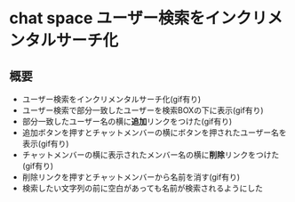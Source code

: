 # chat space ユーザー検索をインクリメンタルサーチ化

## 概要
- ユーザー検索をインクリメンタルサーチ化(gif有り)
- ユーザー検索で部分一致したユーザーを検索BOXの下に表示(gif有り)
- 部分一致したユーザー名の横に**追加**リンクをつけた(gif有り)
- 追加ボタンを押すとチャットメンバーの横にボタンを押されたユーザー名を表示(gif有り)
- チャットメンバーの横に表示されたメンバー名の横に**削除**リンクをつけた(gif有り)
- 削除リンクを押すとチャットメンバーから名前を消す(gif有り)
- 検索したい文字列の前に空白があっても名前が検索されるようにした

<!-- # chat space メッセージ送信機能の非同期通信化

## 概要
- メッセージ送信を非同期通信で行うようにした
- 非同期通信後、メッセージ画面（参加グループのコメントが出ている画面）の一番したにスクロールするようにした
- チャット画面の左側（参加グループが一覧で出ている画面）にoverflowプロパティを適用
    - 参加グループが多くなっても参加グループのリンクが画面からはみ出ないようにした
- jsonでデータを受け取った時、bodyキー(文字メッセージ本文)内に文字データがあるか否かで、出力するHTMLのデータを選ぶようにしている
- 非同期通信を起こすためのイベントが２回実行されるのを防ぐため、イベントの最後にreturn falseをかいた

 -->
<!-- # Chat Space チャット画面の制作

## 概要
- 指定通り、メッセージコントローラーを作り、indexアクションがrootパスになるようルーティング
- コントローラー制作時発生する不要ファイルは、application.rbに不要ファイルを作らないように表記して防いだ
- ビューファイルはapp/views/messages/index.html.hamlに設置
- app/assets/stylesheets以下にscssファイルを設置
- font awesome導入済み

## scssファイルの詳細内容

- _variable.scss
  index.scssファイル内で複数回使うプロパティの値（色とか）を定義
- _mixin.scss
  index.scssファイル内で複数回使うスタイルを定義
- _index.scss
  index.html.hamlのためのscssファイル
- _reset.scss
  リセットcss。指定通り、YUI 3を使用した
- _application.scss
  複数存在するscssを統合するためのscssファイル

## 指摘を受けての変更点


### 前々回指摘分(ここから)
---
### index.html.hamlの記述に関する指摘

- [指摘点]a要素とi要素はヘルパーメソッドを使おう
    - １５、１７、２０、２３行目のa要素をlink_toメソッドで表記し直した
- [指摘点]%divは省略しよう
    - 全ての%divの表記を削除した
- [指摘点]４行目にハッシュロケットを使った記法あり。古い記法だから修正しよう
    - rubyのハッシュと同じように、シンボルを使った記法に変えた。

### 前々回指摘分（ここまで）

###前回指摘分
---
- [指摘点]htmlとscssはもう少し分けられる
    - index.html.hmlに部分テンプレートを適用し、**right-main.html.haml**と**left-side.html.haml**に分けた
    - index.scssはパーシャル機能を使って、**right-main.scss**と**left-side.scss**と**notification-bar.scss**に分けた
- [指摘点]アイコンはヘルパーメソッドを使って記述して
    - application.scssにfont-swesomeに関する記述を追加し、fa_iconメソッドを使って表記し直した
    - 上記の記述追加に伴い、index.html.hamlのhead部分にあったfont-awesomeに関する記述は削除した

#### notification-bar.scssを作った理由
    - ログイン画面など他のところでも流用できそうだったため。
    - [補足]htmlのクラス命名時、notification-barの後に、bc-cyanをクラスを別に指定すれば、バーの背景色はシアンに
    - [補足]bc-redに指定すると背景色は赤になるようにした

# DB設計

## userテーブル

|Column|Type|Options|
|------|----|-------|
|name|string|null: false,unique: true|

### Association
- has_many :comments
- has_many :members
- has_many :groups, through: :members

### インデックス
add_index :users, [:name]

## messageテーブル

|Column|Type|Options|
|------|----|-------|
|body|text|オプションなし|
|image|string|同上|
|group_id|integer|foreign_key: true|
|user_id|integer|foreign_key: true|

### Association
- belongs_to :group
- belongs_to :user

### インデックス
add_index :comments, [:body, :image]

## groupテーブル

|Column|Type|Options|
|------|----|-------|
|name|string|null: false|

### Association
- has_many :members
- has_many :comments
- has_many :users, through: :members

## memberテーブル

|Column|Type|Options|
|------|----|-------|
|group_id|integer|null:false,foreign_key: true|
|user_id|integer|null:false,foreign_key: true|

### Association
- belongs_to :group
- belongs_to :user
 -->
